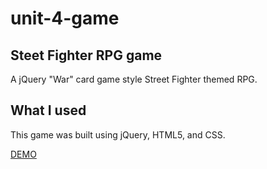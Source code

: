 # unit-4-game

## Steet Fighter RPG game
A jQuery "War" card game style Street Fighter themed RPG.

## What I used
This game was built using jQuery, HTML5, and CSS.


[DEMO](https://nladha09.github.io/unit-4-game/)
